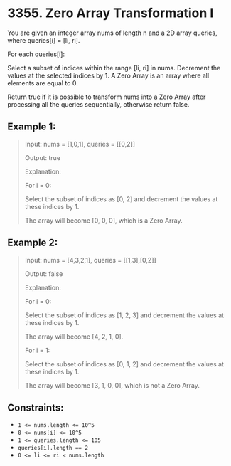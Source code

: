 # 3355. Zero Array Transformation I

You are given an integer array nums of length n and a 2D array queries, where queries[i] = [li, ri].

For each queries[i]:

Select a subset of indices within the range [li, ri] in nums.
Decrement the values at the selected indices by 1.
A Zero Array is an array where all elements are equal to 0.

Return true if it is possible to transform nums into a Zero Array after processing all the queries sequentially, otherwise return false.


## Example 1:

> Input: nums = [1,0,1], queries = [[0,2]]
>
> Output: true
>
> Explanation:
>
>For i = 0:
>
> Select the subset of indices as [0, 2] and decrement the values at these indices by 1.
>
>The array will become [0, 0, 0], which is a Zero Array.


## Example 2:

> Input: nums = [4,3,2,1], queries = [[1,3],[0,2]]
>
> Output: false
>
> Explanation:
>
> For i = 0:
>
> Select the subset of indices as [1, 2, 3] and decrement the values at these indices by 1.
>
> The array will become [4, 2, 1, 0].
>
> For i = 1:
>
> Select the subset of indices as [0, 1, 2] and decrement the values at these indices by 1.
>
> The array will become [3, 1, 0, 0], which is not a Zero Array.
 

## Constraints:

- `1 <= nums.length <= 10^5`
- `0 <= nums[i] <= 10^5`
- `1 <= queries.length <= 105`
- `queries[i].length == 2`
- `0 <= li <= ri < nums.length`